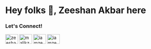 <h1>Hey folks 👋, Zeeshan Akbar here</h1>
<h3>Let's Connect!</h3>
<p>
<a href="https://www.youtube.com/c/ZeeshanAkbar/" target="_blank"><img align="center" src="https://raw.githubusercontent.com/rahuldkjain/github-profile-readme-generator/master/src/images/icons/Social/youtube.svg" alt="zeeshanakbar" height="30" width="40" /></a>
<a href="https://www.facebook.com/malikzeeshanakbar/" target="blank"><img align="center" src="https://raw.githubusercontent.com/rahuldkjain/github-profile-readme-generator/master/src/images/icons/Social/facebook.svg" alt="malikzeeshanakbar" height="30" width="40" /></a>
<a href="https://www.instagram.com/iamzeeshanakbar/" target="blank"><img align="center" src="https://raw.githubusercontent.com/rahuldkjain/github-profile-readme-generator/master/src/images/icons/Social/instagram.svg" alt="iamzeeshanakbar" height="30" width="40" /></a>
<a href="https://twitter.com/iamzeeshanakbar" target="_blank"><img align="center" src="https://raw.githubusercontent.com/rahuldkjain/github-profile-readme-generator/master/src/images/icons/Social/twitter.svg" alt="iamzeeshanakbar" height="30" width="40" /></a>
</p>